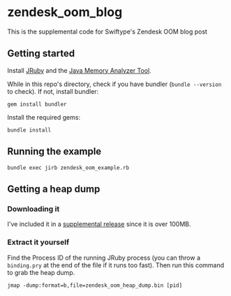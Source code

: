 # zendesk_oom_blog
This is the supplemental code for Swiftype's Zendesk OOM blog post

## Getting started

Install [JRuby](http://jruby.org/getting-started) and the [Java Memory Analyzer Tool](https://www.eclipse.org/mat/downloads.php?).

While in this repo's directory, check if you have bundler (`bundle --version` to check). If not, install bundler:

    gem install bundler

Install the required gems:

    bundle install

## Running the example

    bundle exec jirb zendesk_oom_example.rb
    
## Getting a heap dump

### Downloading it
I've included it in a [supplemental release](https://github.com/swiftype/zendesk_oom_blog/releases/tag/supplement) since it is over 100MB.

### Extract it yourself

Find the Process ID of the running JRuby process (you can throw a `binding.pry` at the end of the file if it runs too fast). Then run this command to grab the heap dump.
    
    jmap -dump:format=b,file=zendesk_oom_heap_dump.bin [pid]



